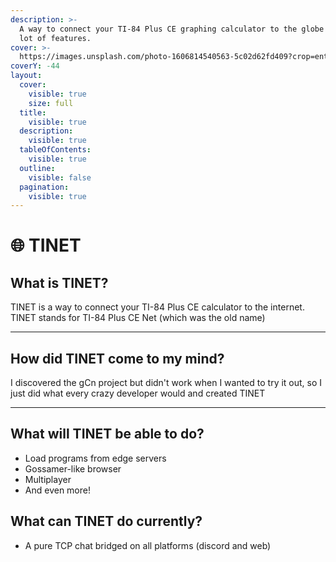 ```yaml
---
description: >-
  A way to connect your TI-84 Plus CE graphing calculator to the globe with a
  lot of features.
cover: >-
  https://images.unsplash.com/photo-1606814540563-5c02d62fd409?crop=entropy&cs=srgb&fm=jpg&ixid=M3wxOTcwMjR8MHwxfHNlYXJjaHw4fHxpbnRlcm5ldCUyMGZpYmVyfGVufDB8fHx8MTY5Mzg1MDg3Mnww&ixlib=rb-4.0.3&q=85
coverY: -44
layout:
  cover:
    visible: true
    size: full
  title:
    visible: true
  description:
    visible: true
  tableOfContents:
    visible: true
  outline:
    visible: false
  pagination:
    visible: true
---
```


# 🌐 TINET

## What is TINET?

TINET is a way to connect your TI-84 Plus CE calculator to the internet.\
TINET stands for TI-84 Plus CE Net (which was the old name)

***

## How did TINET come to my mind?

I discovered the gCn project but didn't work when I wanted to try it out, so I just did what every crazy developer would and created TINET

***

## What will TINET be able to do?

* Load programs from edge servers
* Gossamer-like browser
* Multiplayer
* And even more!

## What can TINET do currently?

* A pure TCP chat bridged on all platforms (discord and web)
